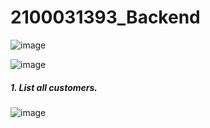 # 2100031393_Backend

![image](https://github.com/jayanthnama06/2100031393_Backend/assets/116732168/72000c87-f460-4d39-940c-1cd79efec2e8)

![image](https://github.com/jayanthnama06/2100031393_Backend/assets/116732168/149be33c-7e4a-4150-901c-8b2ab4fcc377)

<h5>1. List all customers.</h5>

![image](https://github.com/jayanthnama06/2100031393_Backend/assets/116732168/437cca27-84f3-453f-bf6c-cf8689fb6be7)

